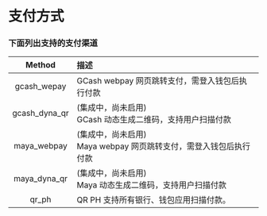 #  支付方式

###  下面列出支持的支付渠道

|       Method           | 描述|
|:-------------------------:|:-----------|
|gcash_wepay|GCash webpay 网页跳转支付，需登入钱包后执行付款|
|gcash_dyna_qr|(集成中，尚未启用)<br>GCash 动态生成二维码，支持用户扫描付款|
|maya_webpay|(集成中，尚未启用)<br>Maya webpay 网页跳转支付，需登入钱包后执行付款|
|maya_dyna_qr|(集成中，尚未启用)<br>Maya 动态生成二维码，支持用户扫描付款|
|qr_ph|QR PH 支持所有银行、钱包应用扫描付款。|